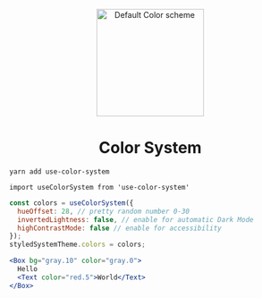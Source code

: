 <p align="center">
  <a href="https://hermanya.github.io/color-system/">
    <img alt="Default Color scheme" src="https://hermanya.github.io/color-system/icons/icon-192x192.png" width="192" />
  </a>
</p>
<h1 align="center">
  Color System
</h1>

`yarn add use-color-system`

`import useColorSystem from 'use-color-system'`

```jsx
const colors = useColorSystem({
  hueOffset: 28, // pretty random number 0-30
  invertedLightness: false, // enable for automatic Dark Mode
  highContrastMode: false // enable for accessibility
});
styledSystemTheme.colors = colors;
```

```jsx
<Box bg="gray.10" color="gray.0">
  Hello
  <Text color="red.5">World</Text>
</Box>
```